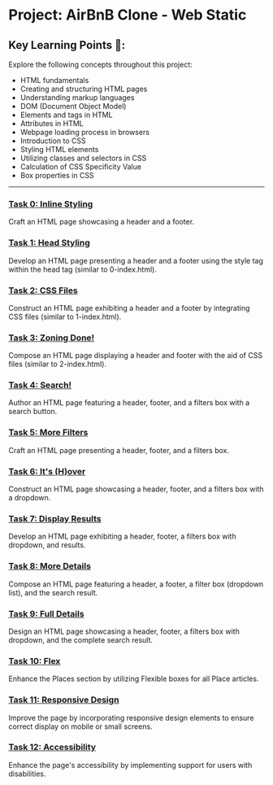 # Project: AirBnB Clone - Web Static

## Key Learning Points 🧠:
Explore the following concepts throughout this project:

- HTML fundamentals
- Creating and structuring HTML pages
- Understanding markup languages
- DOM (Document Object Model)
- Elements and tags in HTML
- Attributes in HTML
- Webpage loading process in browsers
- Introduction to CSS
- Styling HTML elements
- Utilizing classes and selectors in CSS
- Calculation of CSS Specificity Value
- Box properties in CSS

---

### [Task 0: Inline Styling](./0-index.html)
Craft an HTML page showcasing a header and a footer.

### [Task 1: Head Styling](./1-index.html)
Develop an HTML page presenting a header and a footer using the style tag within the head tag (similar to 0-index.html).

### [Task 2: CSS Files](./2-index.html)
Construct an HTML page exhibiting a header and a footer by integrating CSS files (similar to 1-index.html).

### [Task 3: Zoning Done!](./3-index.html)
Compose an HTML page displaying a header and footer with the aid of CSS files (similar to 2-index.html).

### [Task 4: Search!](./4-index.html)
Author an HTML page featuring a header, footer, and a filters box with a search button.

### [Task 5: More Filters](./5-index.html)
Craft an HTML page presenting a header, footer, and a filters box.

### [Task 6: It's (H)over](./6-index.html)
Construct an HTML page showcasing a header, footer, and a filters box with a dropdown.

### [Task 7: Display Results](./7-index.html)
Develop an HTML page exhibiting a header, footer, a filters box with dropdown, and results.

### [Task 8: More Details](./8-index.html)
Compose an HTML page featuring a header, a footer, a filter box (dropdown list), and the search result.

### [Task 9: Full Details](./100-index.html)
Design an HTML page showcasing a header, footer, a filters box with dropdown, and the complete search result.

### [Task 10: Flex](./101-index.html)
Enhance the Places section by utilizing Flexible boxes for all Place articles.

### [Task 11: Responsive Design](./102-index.html)
Improve the page by incorporating responsive design elements to ensure correct display on mobile or small screens.

### [Task 12: Accessibility](./103-index.html)
Enhance the page's accessibility by implementing support for users with disabilities.
